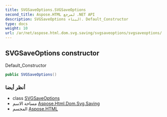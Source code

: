 ```yaml
---
title: SVGSaveOptions.SVGSaveOptions
second_title: Aspose.HTML لمرجع .NET API
description: SVGSaveOptions البناء. Default_Constructor
type: docs
weight: 10
url: /ar/net/aspose.html.dom.svg.saving/svgsaveoptions/svgsaveoptions/
---
```

## SVGSaveOptions constructor

Default_Constructor

```csharp
public SVGSaveOptions()
```

### أنظر أيضا

* class [SVGSaveOptions](../)
* مساحة الاسم [Aspose.Html.Dom.Svg.Saving](../../svgsaveoptions/)
* المجسم [Aspose.HTML](../../../)


